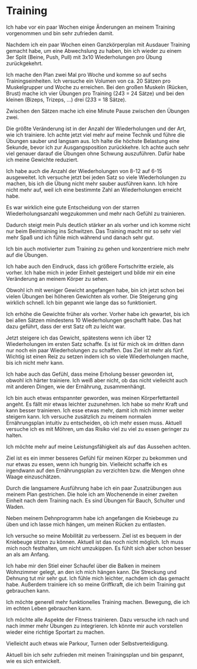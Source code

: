 # Training

Ich habe vor ein paar Wochen einige Änderungen an meinem Training vorgenommen und bin sehr zufrieden damit.

Nachdem ich ein paar Wochen einen Ganzkörperplan mit Ausdauer Training gemacht habe, um eine Abwechslung zu haben, bin ich wieder zu einem 3er Split (Beine, Push, Pull) mit 3x10 Wiederholungen pro Übung zurückgekehrt.

Ich mache den Plan zwei Mal pro Woche und komme so auf sechs Trainingseinheiten. Ich versuche ein Volumen von ca. 20 Sätzen pro Muskelgrupper und Woche zu erreichen. Bei den großen Muskeln (Rücken, Brust) mache ich vier Übungen pro Training (2*4*3 = 24 Sätze) und bei den kleinen (Bizeps, Trizeps, ...) drei (2*3*3 = 18 Sätze).

Zwischen den Sätzen mache ich eine Minute Pause zwischen den Übungen zwei.

Die größte Veränderung ist in der Anzahl der Wiederholungen und der Art, wie ich trainiere. Ich achte jetzt viel mehr auf meine Technik und führe die Übungen sauber und langsam aus. Ich halte die höchste Belastung eine Sekunde, bevor ich zur Ausgangsposition zurückkehre. Ich achte auch sehr viel genauer darauf die Übungen ohne Schwung auszuführen. Dafür habe ich meine Gewichte reduziert. 

Ich habe auch die Anzahl der Wiederholungen von 8-12 auf 6-15 ausgeweitet. Ich versuche jetzt bei jeden Satz so viele Wiederholungen zu machen, bis ich die Übung nicht mehr sauber ausführen kann. Ich höre nicht mehr auf, weil ich eine bestimmte Zahl an Wiederholungen erreicht habe.

Es war wirklich eine gute Entscheidung von der starren Wiederholungsanzahl wegzukommen und mehr nach Gefühl zu trainieren.

Dadurch steigt mein Puls deutlich stärker an als vorher und ich komme nicht nur beim Beintraining ins Schwitzen. Das Training macht mir so sehr viel mehr Spaß und ich fühle mich während und danach sehr gut.

Ich bin auch motivierter zum Training zu gehen und konzentriere mich mehr auf die Übungen.

Ich habe auch den Eindruck, dass ich größere Fortschritte erziele, als vorher. Ich habe mich in jeder Einheit gesteigert und bilde mir ein eine Veränderung an meinem Körper zu sehen.

Obwohl ich mit weniger Gewicht angefangen habe, bin ich jetzt schon bei vielen Übungen bei höheren Gewichten als vorher. Die Steigerung ging wirklich schnell. Ich bin gepannt wie lange das so funktioniert.

Ich erhöhe die Gewichte früher als vorher. Vorher habe ich gewartet, bis ich bei allen Sätzen mindestens 10 Wiederholungen geschafft habe. Das hat dazu geführt, dass der erst Satz oft zu leicht war.

Jetzt steigere ich das Gewicht, spätestens wenn ich über 12 Wiederholungen im ersten Satz schaffe. Es ist für mich ok im dritten dann nur noch ein paar Wiederholungen zu schaffen. Das Ziel ist mehr als fünf. Wichtig ist einen Reiz zu setzen indem ich so viele Wiederholungen mache, bis ich nicht mehr kann.

Ich habe auch das Gefühl, dass meine Erholung besser geworden ist, obwohl ich härter trainiere. Ich weiß aber nicht, ob das nicht vielleicht auch mit anderen Dingen, wie der Ernährung, zusammenhängt.

Ich bin auch etwas entspannter geworden, was meinen Körperfettanteil angeht. Es fällt mir etwas leichter zuzunehmen. Ich habe so mehr Kraft und kann besser trainieren. Ich esse etwas mehr, damit ich mich immer weiter steigern kann. Ich versuche zusätzlich zu meinem normalen Ernährungsplan intuitiv zu entscheiden, ob ich mehr essen muss. Aktuell versuche ich es mit Möhren, um das Risiko viel zu viel zu essen geringer zu halten. 

Ich möchte mehr auf meine Leistungsfähigkeit als auf das Aussehen achten.

Ziel ist es ein immer besseres Gefühl für meinen Körper zu bekommen und nur etwas zu essen, wenn ich hungrig bin. Vielleicht schaffe ich es irgendwann auf den Ernährungsplan zu verzichten bzw. die Mengen ohne Waage einzuschätzen.

Durch die langsamere Ausführung habe ich ein paar Zusatzübungen aus meinem Plan gestrichen. Die hole ich am Wochenende in einer zweiten Einheit nach dem Training nach. Es  sind Übungen für Bauch, Schulter und Waden. 

Neben meinem Dehnprogramm habe ich angefangen die Kniebeuge zu üben und ich lasse mich hängen, um meinen Rücken zu entlasten.

Ich versuche so meine Mobilität zu verbessern. Ziel ist es bequem in der Kniebeuge sitzen zu können. Aktuell ist das noch nicht möglich. Ich muss mich noch festhalten, um nicht umzukippen. Es fühlt sich aber schon besser an als am Anfang.

Ich habe mir den Stiel einer Schaufel über die Balken in meinem Wohnzimmer gelegt, an den ich mich hängen kann. Die Streckung und Dehnung tut mir sehr gut. Ich fühle mich leichter, nachdem ich das gemacht habe. Außerdem trainiere ich so meine Griffkraft, die ich beim Training gut gebrauchen kann.

Ich möchte generell mehr funktionelles Training machen. Bewegung, die ich im echten Leben gebrauchen kann.

Ich möchte alle Aspekte der Fitness trainieren. Dazu versuche ich nach und nach immer mehr Übungen zu integrieren. Ich könnte mir auch vorstellen wieder eine richtige Sportart zu machen. 

Vielleicht auch etwas wie Parkour, Turnen oder Selbstverteidigung.

Aktuell bin ich sehr zufrieden mit meinen Trainingsplan und bin gespannt, wie es sich entwickelt.
